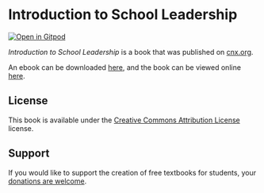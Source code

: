 # Introduction to School Leadership

[![Open in Gitpod](https://gitpod.io/button/open-in-gitpod.svg)](https://gitpod.io/from-referrer/)

_Introduction to School Leadership_ is a book that was published on [cnx.org](https://cnx.org/).

An ebook can be downloaded [here](https://github.com/cnx-user-books/cnxbook-introduction-to-school-leadership/releases/latest), and the book can be viewed online [here](https://github.com/cnx-user-books/cnxbook-introduction-to-school-leadership/releases/latest).

## License
This book is available under the [Creative Commons Attribution License](./LICENSE) license.

## Support
If you would like to support the creation of free textbooks for students, your [donations are welcome](https://riceconnect.rice.edu/donation/support-openstax-banner).
